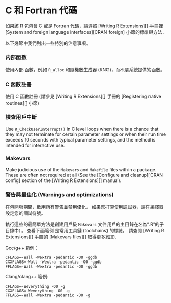 # C 和 Fortran 代碼

如果該 R 包包含 C 或是 Fortran 代碼，請遵照 \[Writing R Extensions\]\[\] 手冊裡 \[System and foreign language interfaces\]\[CRAN foreign\] 小節的標準與方法．

以下幾節中我們列出一些特別的注意事項。

### 内部函数

使用內部 <i class="fab fa-r-project"></i> 函數，例如 `R_alloc` 和隨機數生成器 (RNG)，而不是系統提供的函數。

### C 函數註冊

使用 C 函數註冊 (請參見 \[Writing R Extensions\]\[\] 手冊的 \[Registering native routines\]\[\] 小節)

### 檢查用戶中斷

Use `R_CheckUserInterrupt()` in C level loops when there is a chance that they may not terminate for certain parameter settings or when their run time exceeds 10 seconds with typical parameter settings, and the method is intended for interactive use.

### Makevars

Make judicious use of the `Makevars` and `Makefile` files within a package. These are often not required at all (See the \[Configure and cleanup\]\[CRAN config\] section of the \[Writing R Extensions\]\[\] manual).

### 警告與最佳化 (Warnings and optimizations)

在包開發期間，啟用所有警告並禁用優化。 如果您打算[使用調試器](#debugging-cc-code)，請在編譯器設定您的調試符號。

執行這些的最簡單方法是創建用戶級 `Makevars` 文件用戶的主目錄在名為“.R”的子目錄中）。 查看下面範例 是常用工具鏈 (toolchains) 的標誌。 請查閱 \[Writing R Extensions\]\[\] 手冊的 \[Makevars files\]\[\] 取得更多細節．

Gcc/g++ 範例：

    CFLAGS=-Wall -Wextra -pedantic -O0 -ggdb
    CXXFLAGS=-Wall -Wextra -pedantic -O0 -ggdb
    FFLAGS=-Wall -Wextra -pedantic -O0 -ggdb

Clang/clang++ 範例:

    CFLAGS=-Weverything -O0 -g
    CXXFLAGS=-Weverything -O0 -g
    FFLAGS=-Wall -Wextra -pedantic -O0 -g
